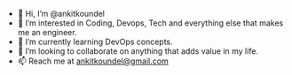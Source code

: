 - 👋 Hi, I’m @ankitkoundel
- 👀 I’m interested in Coding, Devops, Tech and everything else that makes me an engineer.
- 🌱 I’m currently learning DevOps concepts.
- 💞️ I’m looking to collaborate on anything that adds value in my life.
- 📫 Reach me at ankitkoundel@gmail.com
